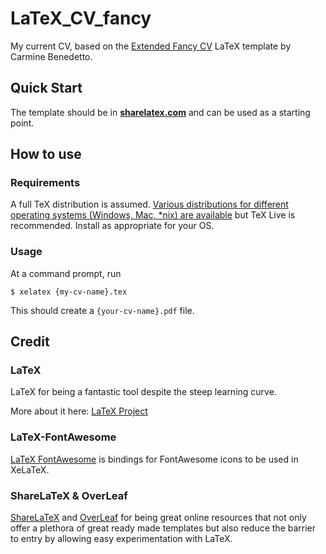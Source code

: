 # LaTeX_CV_fancy

My current CV, based on the [Extended Fancy CV](https://www.sharelatex.com/templates/cv-or-resume/extended-fancy-cv-(carmine-benedetto)) LaTeX template by Carmine Benedetto.

## Quick Start

The template should be in [**sharelatex.com**](https://www.sharelatex.com/templates/cv-or-resume/extended-fancy-cv-(carmine-benedetto)) and can be used as a starting point.

## How to use
### Requirements

A full TeX distribution is assumed.  [Various distributions for different operating systems (Windows, Mac, \*nix) are available](http://tex.stackexchange.com/q/55437) but TeX Live is recommended. Install as appropriate for your OS.

### Usage

At a command prompt, run
```
$ xelatex {my-cv-name}.tex
```
This should create a ``{your-cv-name}.pdf`` file.

## Credit
### LaTeX
LaTeX for being a fantastic tool despite the steep learning curve.

More about it here: [LaTeX Project](http://www.latex-project.org)

### LaTeX-FontAwesome
[LaTeX FontAwesome](https://github.com/furl/latex-fontawesome) is bindings for FontAwesome icons to be used in XeLaTeX.

### ShareLaTeX & OverLeaf
[ShareLaTeX](https://www.sharelatex.com/) and [OverLeaf](https://www.overleaf.com/) for being great online resources that not only offer a plethora of great ready made templates but also reduce the barrier to entry by allowing easy experimentation with LaTeX.
